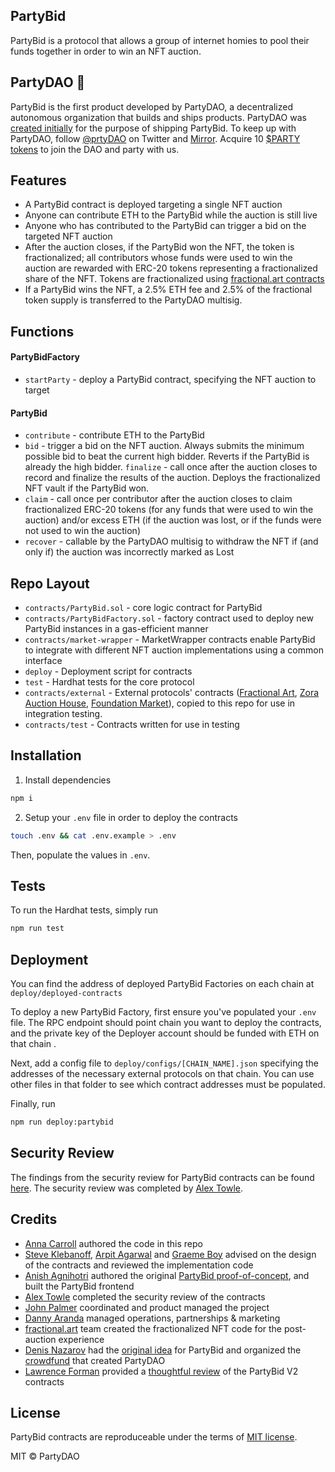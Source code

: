 ## PartyBid

PartyBid is a protocol that allows a group of internet homies to pool their funds together in order to win an NFT auction.

## PartyDAO 🥳

PartyBid is the first product developed by PartyDAO, a decentralized autonomous organization that builds and ships products. PartyDAO was [created initially](https://d.mirror.xyz/FLqkPA3iN4x-p97UhfhWwaCx8rBmVo-1yttY20oaob4) for the purpose of shipping PartyBid.
To keep up with PartyDAO, follow [@prtyDAO](https://twitter.com/prtyDAO) on Twitter and [Mirror](https://party.mirror.xyz/). Acquire 10 [$PARTY tokens](https://etherscan.io/token/0x402eb84d9cb2d6cf66bde9b46d7277d3f4a16b54?a=0x2f4bea4cb44d0956ce4980e76a20a8928e00399a) to join the DAO and party with us.

## Features

- A PartyBid contract is deployed targeting a single NFT auction
- Anyone can contribute ETH to the PartyBid while the auction is still live
- Anyone who has contributed to the PartyBid can trigger a bid on the targeted NFT auction
- After the auction closes, if the PartyBid won the NFT, the token is fractionalized; all contributors whose funds were used to win the auction are rewarded with ERC-20 tokens representing a fractionalized share of the NFT. Tokens are fractionalized using [fractional.art contracts](https://github.com/fractional-company/contracts)
- If a PartyBid wins the NFT, a 2.5% ETH fee and 2.5% of the fractional token supply is transferred to the PartyDAO multisig.

## Functions

#### PartyBidFactory

- `startParty` - deploy a PartyBid contract, specifying the NFT auction to target

#### PartyBid

- `contribute` - contribute ETH to the PartyBid
- `bid` - trigger a bid on the NFT auction. Always submits the minimum possible bid to beat the current high bidder. Reverts if the PartyBid is already the high bidder.
  `finalize` - call once after the auction closes to record and finalize the results of the auction. Deploys the fractionalized NFT vault if the PartyBid won.
- `claim` - call once per contributor after the auction closes to claim fractionalized ERC-20 tokens (for any funds that were used to win the auction) and/or excess ETH (if the auction was lost, or if the funds were not used to win the auction)
- `recover` - callable by the PartyDAO multisig to withdraw the NFT if (and only if) the auction was incorrectly marked as Lost

## Repo Layout

- `contracts/PartyBid.sol` - core logic contract for PartyBid
- `contracts/PartyBidFactory.sol` - factory contract used to deploy new PartyBid instances in a gas-efficient manner
- `contracts/market-wrapper` - MarketWrapper contracts enable PartyBid to integrate with different NFT auction implementations using a common interface
- `deploy` - Deployment script for contracts
- `test` - Hardhat tests for the core protocol
- `contracts/external` - External protocols' contracts ([Fractional Art](https://github.com/fractional-company/contracts), [Zora Auction House](https://github.com/ourzora/auction-house), [Foundation Market](https://etherscan.io/address/0xa7d94560dbd814af316dd96fde78b9136a977d1c#code)), copied to this repo for use in integration testing.
- `contracts/test` - Contracts written for use in testing

## Installation

1. Install dependencies

```bash
npm i
```

2. Setup your `.env` file in order to deploy the contracts

```bash
touch .env && cat .env.example > .env
```

Then, populate the values in `.env`.

## Tests

To run the Hardhat tests, simply run

```bash
npm run test
```

## Deployment

You can find the address of deployed PartyBid Factories on each chain at `deploy/deployed-contracts`

To deploy a new PartyBid Factory, first ensure you've populated your `.env` file. The RPC endpoint should point chain you want to deploy the contracts, and the private key of the Deployer account should be funded with ETH on that chain .

Next, add a config file to `deploy/configs/[CHAIN_NAME].json` specifying the addresses of the necessary external protocols on that chain. You can use other files in that folder to see which contract addresses must be populated.

Finally, run

```bash
npm run deploy:partybid
```

## Security Review

The findings from the security review for PartyBid contracts can be found [here](https://hackmd.io/@alextowle/ryGQ4L-pd#PartyBid-Report). The security review was completed by [Alex Towle](https://twitter.com/jalex_towle).

## Credits

- [Anna Carroll](https://twitter.com/annascarroll) authored the code in this repo
- [Steve Klebanoff](https://twitter.com/steveklbnf), [Arpit Agarwal](https://twitter.com/atvanguard) and [Graeme Boy](https://twitter.com/strangechances) advised on the design of the contracts and reviewed the implementation code
- [Anish Agnihotri](https://twitter.com/_anishagnihotri) authored the original [PartyBid proof-of-concept](https://github.com/Anish-Agnihotri/partybid), and built the PartyBid frontend
- [Alex Towle](https://twitter.com/jalex_towle) completed the security review of the contracts
- [John Palmer](https://twitter.com/john_c_palmer) coordinated and product managed the project
- [Danny Aranda](https://twitter.com/daranda) managed operations, partnerships & marketing
- [fractional.art](https://fractional.art/) team created the fractionalized NFT code for the post-auction experience
- [Denis Nazarov](https://twitter.com/Iiterature) had the [original idea](https://twitter.com/Iiterature/status/1383238473767813125?s=20) for PartyBid and organized the [crowdfund](https://d.mirror.xyz/FLqkPA3iN4x-p97UhfhWwaCx8rBmVo-1yttY20oaob4) that created PartyDAO
- [Lawrence Forman](https://merklejerk.com/) provided a [thoughtful review](https://github.com/merklejerk/partybid-review/pull/1) of the PartyBid V2 contracts

## License

PartyBid contracts are reproduceable under the terms of [MIT license](https://en.wikipedia.org/wiki/MIT_License).

MIT © PartyDAO

